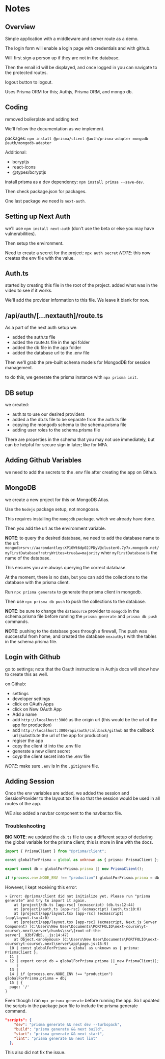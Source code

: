 # Notes

## Overview

Simple application with a middleware and server route as a demo.

The login form will enable a login page with credentials and with github.

Will first sign a person up if they are not in the database.

Then the email id will be displayed, and once logged in you can navigate to the protected routes.

logout button to logout.

Uses Prisma ORM for this; Authjs, Prisma ORM, and mongo db.

## Coding

removed boilerplate and adding text

We'll follow the documentation as we implement.

packages: `npm install @prisma/client @auth/prisma-adapter mongodb @auth/mongodb-adapter`

Additional:

- bcryptjs
- react-icons
- @types/bcryptjs

install prisma as a dev dependency: `npm install primsa --save-dev`.

Then check package.json for packages.

One last package we need is `next-auth`.

## Setting up Next Auth

we'll use `npm install next-auth` (don't use the beta or else you may have vulnerabilities).

Then setup the environment.

Need to create a secret for the project: `npx auth secret` _NOTE_: this now creates the env file with the value.

## Auth.ts

started by creating this file in the root of the project. added what was in the video to see if it works.

We'll add the provider information to this file. We leave it blank for now.

## /api/auth/[...nextauth]/route.ts

As a part of the next auth setup we:

- added the auth.ts file
- added the route.ts file in the api folder
- added the db file in the app folder
- added the database url to the .env file

Then we'll grab the pre-built schema models for MongodDB for session management.

to do this, we generate the prisma instance with `npx prisma init`.

## DB setup

we created:

- auth.ts to use our desired providers
- added a the db.ts file to be separate from the auth.ts file
- copying the mongodb schema to the schema.prisma file
- adding user roles to the schema.prisma file

There are properties in the schema that you may not use immediately, but can be helpful for secure sign in later; like for MFA.

## Adding Github Variables

we need to add the secrets to the .env file after creating the app on Github.

## MongoDB

we create a new project for this on MongoDB Atlas.

Use the `Nodejs` package setup, not mongoose.

This requires installing the `mongodb` package. which we already have done.

Then you add the url as the environment variable.

**NOTE**: to query the desired database, we need to add the database name to the url: `mongodb+srv://aarondantley:XP10Wt6dp02JPDyV@cluster0.7y7x.mongodb.net/myFirstDatabase?retryWrites=true&w=majority` wher `myFirstDatabase` is the name of the database.

This ensures you are always querying the correct database.

At the moment, there is no data, but you can add the collections to the database with the prisma client.

Run `npx prisma generate` to generate the prisma client in mongodb.

Then use `npx prisma db push` to push the collections to the database.

**NOTE**: be sure to change the `datasource` provider to `mongodb` in the schema.prisma file before running the `prisma generate` and `prisma db push` commands.

**NOTE**: pushing to the database goes through a firewall, The push was successful from home, and created the database `nexauthyt` with the tables in the schema.prisma file.

## Login with Github

go to settings; note that the Oauth instructions in Authjs docs will show how to create this as well.

on Github:

- settings
- developer settings
- click on OAuth Apps
- click on New OAuth App
- Add a name
- add `http://localhost:3000` as the origin url (this would be the url of the app for production)
- add `http://localhost:3000/api/auth/callback/github` as the callback url (substitute the url of the app for production)
- regiser the app
- copy the client id into the .env file
- generate a new client secret
- coyp the client secret into the .env file

_NOTE_: make sure `.env` is in the `.gitignore` file.

## Adding Session

Once the env variables are added, we added the session and SessionProvider to the layout.tsx file so that the session would be used in all routes of the app.

WE also added a navbar component to the navbar.tsx file.

### Troubleshooting

**BIG NOTE**: we updated the `db.ts` file to use a different setup of declaring the global variable for the prisma client; this is more in line with the docs.

```ts
import { PrismaClient } from "@prisma/client";

const globalForPrisma = global as unknown as { prisma: PrismaClient };

export const db = globalForPrisma.prisma || new PrismaClient();

if (process.env.NODE_ENV !== "production") globalForPrisma.prisma = db;
```

However, I kept receiving this error:

```error
⨯ Error: @prisma/client did not initialize yet. Please run "prisma generate" and try to import it again.
    at [project]/db.ts [app-rsc] (ecmascript) (db.ts:12:44)
    at [project]/auth.ts [app-rsc] (ecmascript) (auth.ts:10:0)
    at [project]/app/layout.tsx [app-rsc] (ecmascript) (app\layout.tsx:4:0)
    at [project]/app/layout.tsx [app-rsc] (ecmascript, Next.js Server Component) (C:\Users\New User\Documents\PORTFOLIO\next-course\yt-course\.next\server\chunks\ssr\[root-of-the-server]__93bf7db5._.js:14:47)
    at Object.<anonymous> (C:\Users\New User\Documents\PORTFOLIO\next-course\yt-course\.next\server\app\page.js:15:9)
  10 | const globalForPrisma = global as unknown as { prisma: PrismaClient };
  11 |
> 12 | export const db = globalForPrisma.prisma || new PrismaClient();
     |                                            ^
  13 |
  14 | if (process.env.NODE_ENV !== "production") globalForPrisma.prisma = db;
  15 | {
  page: '/'
}
```

Even though I ran `npx prisma generate` before running the app. So I updated the scripts in the package.json file to include the prisma generate command.

```json
"scripts": {
    "dev": "prisma generate && next dev --turbopack",
    "build": "prisma generate && next build",
    "start": "prisma generate && next start",
    "lint": "prisma generate && next lint"
  },
```

This also did not fix the issue.
